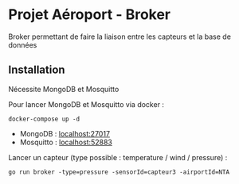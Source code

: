 # Projet Aéroport - Broker

Broker permettant de faire la liaison entre les capteurs et la base de données

## Installation

Nécessite MongoDB et Mosquitto

Pour lancer MongoDB et Mosquitto via docker :
```shell
docker-compose up -d
```

- MongoDB : [localhost:27017](localhost:27017)
- Mosquitto : [localhost:52883](localhost:52883)

Lancer un capteur (type possible : temperature / wind / pressure) : 
```shell
go run broker -type=pressure -sensorId=capteur3 -airportId=NTA
```